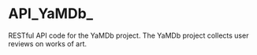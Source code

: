 # API_YaMDb_
RESTful API code for the YaMDb project. The YaMDb project collects user reviews on works of art.
